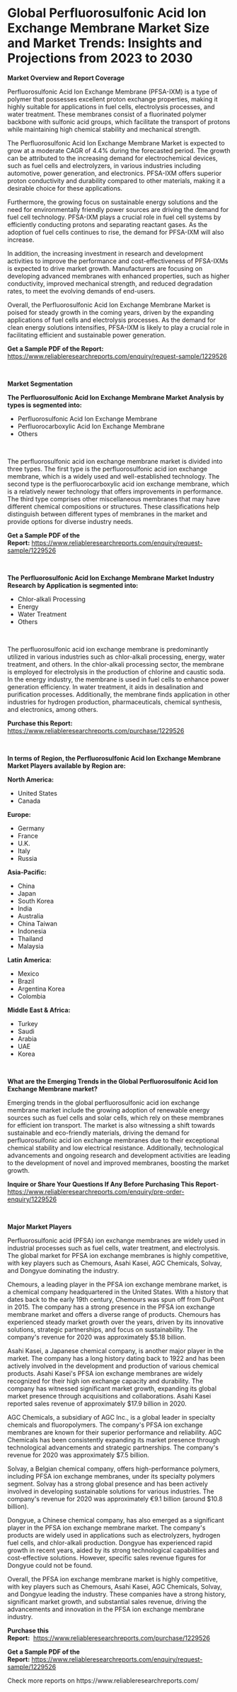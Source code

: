 <p><h1>Global Perfluorosulfonic Acid Ion Exchange Membrane Market Size and Market Trends: Insights and Projections from 2023 to 2030</h1></p><p><strong>Market Overview and Report Coverage</strong></p>
<p><p>Perfluorosulfonic Acid Ion Exchange Membrane (PFSA-IXM) is a type of polymer that possesses excellent proton exchange properties, making it highly suitable for applications in fuel cells, electrolysis processes, and water treatment. These membranes consist of a fluorinated polymer backbone with sulfonic acid groups, which facilitate the transport of protons while maintaining high chemical stability and mechanical strength.</p><p>The Perfluorosulfonic Acid Ion Exchange Membrane Market is expected to grow at a moderate CAGR of 4.4% during the forecasted period. The growth can be attributed to the increasing demand for electrochemical devices, such as fuel cells and electrolyzers, in various industries including automotive, power generation, and electronics. PFSA-IXM offers superior proton conductivity and durability compared to other materials, making it a desirable choice for these applications.</p><p>Furthermore, the growing focus on sustainable energy solutions and the need for environmentally friendly power sources are driving the demand for fuel cell technology. PFSA-IXM plays a crucial role in fuel cell systems by efficiently conducting protons and separating reactant gases. As the adoption of fuel cells continues to rise, the demand for PFSA-IXM will also increase.</p><p>In addition, the increasing investment in research and development activities to improve the performance and cost-effectiveness of PFSA-IXMs is expected to drive market growth. Manufacturers are focusing on developing advanced membranes with enhanced properties, such as higher conductivity, improved mechanical strength, and reduced degradation rates, to meet the evolving demands of end-users.</p><p>Overall, the Perfluorosulfonic Acid Ion Exchange Membrane Market is poised for steady growth in the coming years, driven by the expanding applications of fuel cells and electrolysis processes. As the demand for clean energy solutions intensifies, PFSA-IXM is likely to play a crucial role in facilitating efficient and sustainable power generation.</p></p>
<p><strong>Get a Sample PDF of the Report:</strong> <a href="https://www.reliableresearchreports.com/enquiry/request-sample/1229526">https://www.reliableresearchreports.com/enquiry/request-sample/1229526</a></p>
<p>&nbsp;</p>
<p><strong>Market Segmentation</strong></p>
<p><strong>The Perfluorosulfonic Acid Ion Exchange Membrane Market Analysis by types is segmented into:</strong></p>
<p><ul><li>Perfluorosulfonic Acid Ion Exchange Membrane</li><li>Perfluorocarboxylic Acid Ion Exchange Membrane</li><li>Others</li></ul></p>
<p>&nbsp;</p>
<p><p>The perfluorosulfonic acid ion exchange membrane market is divided into three types. The first type is the perfluorosulfonic acid ion exchange membrane, which is a widely used and well-established technology. The second type is the perfluorocarboxylic acid ion exchange membrane, which is a relatively newer technology that offers improvements in performance. The third type comprises other miscellaneous membranes that may have different chemical compositions or structures. These classifications help distinguish between different types of membranes in the market and provide options for diverse industry needs.</p></p>
<p><strong>Get a Sample PDF of the Report:</strong>&nbsp;<a href="https://www.reliableresearchreports.com/enquiry/request-sample/1229526">https://www.reliableresearchreports.com/enquiry/request-sample/1229526</a></p>
<p>&nbsp;</p>
<p><strong>The Perfluorosulfonic Acid Ion Exchange Membrane Market Industry Research by Application is segmented into:</strong></p>
<p><ul><li>Chlor-alkali Processing</li><li>Energy</li><li>Water Treatment</li><li>Others</li></ul></p>
<p>&nbsp;</p>
<p><p>The perfluorosulfonic acid ion exchange membrane is predominantly utilized in various industries such as chlor-alkali processing, energy, water treatment, and others. In the chlor-alkali processing sector, the membrane is employed for electrolysis in the production of chlorine and caustic soda. In the energy industry, the membrane is used in fuel cells to enhance power generation efficiency. In water treatment, it aids in desalination and purification processes. Additionally, the membrane finds application in other industries for hydrogen production, pharmaceuticals, chemical synthesis, and electronics, among others.</p></p>
<p><strong>Purchase this Report:</strong>&nbsp; <a href="https://www.reliableresearchreports.com/purchase/1229526">https://www.reliableresearchreports.com/purchase/1229526</a></p>
<p>&nbsp;</p>
<p><strong>In terms of Region, the Perfluorosulfonic Acid Ion Exchange Membrane Market Players available by Region are:</strong></p>
<p>
    <p> <strong> North America: </strong>
        <ul>
            <li>United States</li>
            <li>Canada</li>
        </ul>
        </p> 
    <p> <strong> Europe: </strong>
        <ul>
            <li>Germany</li>
            <li>France</li>
            <li>U.K.</li>
            <li>Italy</li>
            <li>Russia</li>
        </ul>
        </p> 
    <p> <strong> Asia-Pacific: </strong>
        <ul>
            <li>China</li>
            <li>Japan</li>
            <li>South Korea</li>
            <li>India</li>
            <li>Australia</li>
            <li>China Taiwan</li>
            <li>Indonesia</li>
            <li>Thailand</li>
            <li>Malaysia</li>
        </ul>
        </p> 
    <p> <strong> Latin America: </strong>
        <ul>
            <li>Mexico</li>
            <li>Brazil</li>
            <li>Argentina Korea</li>
            <li>Colombia</li>
        </ul>
        </p> 
    <p> <strong> Middle East & Africa: </strong>
        <ul>
            <li>Turkey</li>
            <li>Saudi</li>
            <li>Arabia</li>
            <li>UAE</li>
            <li>Korea</li>
        </ul>
    </p>
    </p>
<p>&nbsp;</p>
<p><strong>What are the Emerging Trends in the Global Perfluorosulfonic Acid Ion Exchange Membrane market?</strong></p>
<p><p>Emerging trends in the global perfluorosulfonic acid ion exchange membrane market include the growing adoption of renewable energy sources such as fuel cells and solar cells, which rely on these membranes for efficient ion transport. The market is also witnessing a shift towards sustainable and eco-friendly materials, driving the demand for perfluorosulfonic acid ion exchange membranes due to their exceptional chemical stability and low electrical resistance. Additionally, technological advancements and ongoing research and development activities are leading to the development of novel and improved membranes, boosting the market growth.</p></p>
<p><strong>Inquire or Share Your Questions If Any Before Purchasing This Report</strong>- <a href="https://www.reliableresearchreports.com/enquiry/pre-order-enquiry/1229526">https://www.reliableresearchreports.com/enquiry/pre-order-enquiry/1229526</a></p>
<p>&nbsp;</p>
<p><strong>Major Market Players</strong></p>
<p><p>Perfluorosulfonic acid (PFSA) ion exchange membranes are widely used in industrial processes such as fuel cells, water treatment, and electrolysis. The global market for PFSA ion exchange membranes is highly competitive, with key players such as Chemours, Asahi Kasei, AGC Chemicals, Solvay, and Dongyue dominating the industry.</p><p>Chemours, a leading player in the PFSA ion exchange membrane market, is a chemical company headquartered in the United States. With a history that dates back to the early 19th century, Chemours was spun off from DuPont in 2015. The company has a strong presence in the PFSA ion exchange membrane market and offers a diverse range of products. Chemours has experienced steady market growth over the years, driven by its innovative solutions, strategic partnerships, and focus on sustainability. The company's revenue for 2020 was approximately $5.18 billion.</p><p>Asahi Kasei, a Japanese chemical company, is another major player in the market. The company has a long history dating back to 1922 and has been actively involved in the development and production of various chemical products. Asahi Kasei's PFSA ion exchange membranes are widely recognized for their high ion exchange capacity and durability. The company has witnessed significant market growth, expanding its global market presence through acquisitions and collaborations. Asahi Kasei reported sales revenue of approximately $17.9 billion in 2020.</p><p>AGC Chemicals, a subsidiary of AGC Inc., is a global leader in specialty chemicals and fluoropolymers. The company's PFSA ion exchange membranes are known for their superior performance and reliability. AGC Chemicals has been consistently expanding its market presence through technological advancements and strategic partnerships. The company's revenue for 2020 was approximately $7.5 billion.</p><p>Solvay, a Belgian chemical company, offers high-performance polymers, including PFSA ion exchange membranes, under its specialty polymers segment. Solvay has a strong global presence and has been actively involved in developing sustainable solutions for various industries. The company's revenue for 2020 was approximately €9.1 billion (around $10.8 billion).</p><p>Dongyue, a Chinese chemical company, has also emerged as a significant player in the PFSA ion exchange membrane market. The company's products are widely used in applications such as electrolyzers, hydrogen fuel cells, and chlor-alkali production. Dongyue has experienced rapid growth in recent years, aided by its strong technological capabilities and cost-effective solutions. However, specific sales revenue figures for Dongyue could not be found.</p><p>Overall, the PFSA ion exchange membrane market is highly competitive, with key players such as Chemours, Asahi Kasei, AGC Chemicals, Solvay, and Dongyue leading the industry. These companies have a strong history, significant market growth, and substantial sales revenue, driving the advancements and innovation in the PFSA ion exchange membrane industry.</p></p>
<p><strong>Purchase this Report:</strong>&nbsp;&nbsp;<a href="https://www.reliableresearchreports.com/purchase/1229526">https://www.reliableresearchreports.com/purchase/1229526</a></p>
<p></p>
<p><strong>Get a Sample PDF of the Report:</strong>&nbsp;<a href="https://www.reliableresearchreports.com/enquiry/request-sample/1229526">https://www.reliableresearchreports.com/enquiry/request-sample/1229526</a></p>
<p>Check more reports on https://www.reliableresearchreports.com/</p>